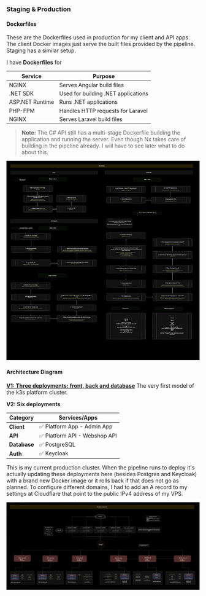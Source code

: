 ### Staging & Production

#### Dockerfiles

These are the Dockerfiles used in production for my client and API apps. The client Docker images just serve the built files provided by the pipeline. Staging has a similar setup.

I have **Dockerfiles** for

| Service         | Purpose                             |
| --------------- | ----------------------------------- |
| NGINX           | Serves Angular build files          |
| .NET SDK        | Used for building .NET applications |
| ASP.NET Runtime | Runs .NET applications              |
| PHP-FPM         | Handles HTTP requests for Laravel   |
| NGINX           | Serves Laravel build files          |

> **Note:** The C# API still has a multi-stage Dockerfile building the application and running the server. Even though Nx takes care of building in the pipeline already. I will have to see later what to do about this.

![Production Dockerfiles](./devops/prod/dockerfiles.prod_v3.png)

#### Architecture Diagram

[**V1: Three deployments: front, back and database**](./devops/prod/environment-setup.prod_v1.png)
The very first model of the k3s platform cluster.

**V2: Six deployments**

| Category     | Services/Apps                 |
| ------------ | ----------------------------- |
| **Client**   | ✅ Platform App - Admin App   |
| **API**      | ✅ Platform API - Webshop API |
| **Database** | ✅ PostgreSQL                 |
| **Auth**     | ✅ Keycloak                   |

This is my current production cluster. When the pipeline runs to deploy it's actually updating these deployments here (besides Postgres and Keycloak) with a brand new Docker image or it rolls back if that does not go as planned. To configure different domains, I had to add an A record to my settings at Cloudflare that point to the public IPv4 address of my VPS.

![Production Setup Diagram](./devops/prod/environment-setup.prod_v4.png)
